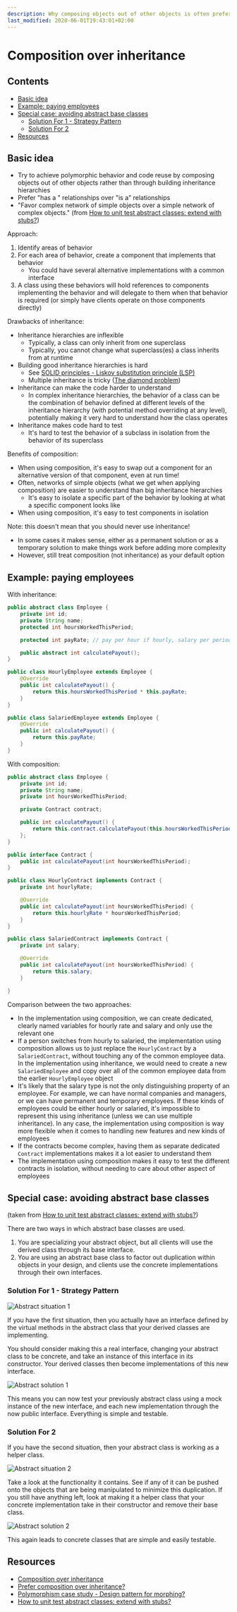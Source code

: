 ```yaml
---
description: Why composing objects out of other objects is often preferable to creating inheritance hierarchies
last_modified: 2020-06-01T19:43:01+02:00
---
```


# Composition over inheritance

## Contents

-   [Basic idea](#basic-idea)
-   [Example: paying employees](#example-paying-employees)
-   [Special case: avoiding abstract base classes](#special-case-avoiding-abstract-base-classes)
    -   [Solution For 1 - Strategy Pattern](#solution-for-1---strategy-pattern)
    -   [Solution For 2](#solution-for-2)
-   [Resources](#resources)

## Basic idea

-   Try to achieve polymorphic behavior and code reuse by composing objects out of other objects rather than through building inheritance hierarchies
-   Prefer "has a " relationships over "is a" relationships
-   "Favor complex network of simple objects over a simple network of complex objects." (from [How to unit test abstract classes: extend with stubs?](https://stackoverflow.com/questions/243274/how-to-unit-test-abstract-classes-extend-with-stubs))

Approach:

1.  Identify areas of behavior
2.  For each area of behavior, create a component that implements that behavior
    -   You could have several alternative implementations with a common interface
3.  A class using these behaviors will hold references to components implementing the behavior and will delegate to them when that behavior is required (or simply have clients operate on those components directly)

Drawbacks of inheritance:

-   Inheritance hierarchies are inflexible
    -   Typically, a class can only inherit from one superclass
    -   Typically, you cannot change what superclass(es) a class inherits from at runtime
-   Building good inheritance hierarchies is hard
    -   See [SOLID principles - Liskov substitution principle (LSP)](./SOLID-principles.md#liskov-substitution-principle-lsp)
    -   Multiple inheritance is tricky ([The diamond problem](https://en.wikipedia.org/wiki/Multiple_inheritance#The_diamond_problem))
-   Inheritance can make the code harder to understand
    -   In complex inheritance hierarchies, the behavior of a class can be the combination of behavior defined at different levels of the inheritance hierarchy (with potential method overriding at any level), potentially making it very hard to understand how the class operates
-   Inheritance makes code hard to test
    -   It's hard to test the behavior of a subclass in isolation from the behavior of its superclass

Benefits of composition:

-   When using composition, it's easy to swap out a component for an alternative version of that component, even at run time!
-   Often, networks of simple objects (what we get when applying composition) are easier to understand than big inheritance hierarchies
    -   It's easy to isolate a specific part of the behavior by looking at what a specific component looks like
-   When using composition, it's easy to test components in isolation

Note: this doesn't mean that you should never use inheritance! 

-   In some cases it makes sense, either as a permanent solution or as a temporary solution to make things work before adding more complexity
-   However, still treat composition (not inheritance) as your default option

## Example: paying employees

With inheritance:

```java
public abstract class Employee {
    private int id;
    private String name;
    protected int hoursWorkedThisPeriod;

    protected int payRate; // pay per hour if hourly, salary per period if salaried

    public abstract int calculatePayout();
}

public class HourlyEmployee extends Employee {
    @Override
    public int calculatePayout() {
        return this.hoursWorkedThisPeriod * this.payRate;
    }
}

public class SalariedEmployee extends Employee {
    @Override
    public int calculatePayout() {
        return this.payRate;
    }
}
```

With composition:

```java
public abstract class Employee {
    private int id;
    private String name;
    private int hoursWorkedThisPeriod;

    private Contract contract;

    public int calculatePayout() {
        return this.contract.calculatePayout(this.hoursWorkedThisPeriod);
    };
}

public interface Contract {
    public int calculatePayout(int hoursWorkedThisPeriod);
}

public class HourlyContract implements Contract {
    private int hourlyRate;

    @Override
    public int calculatePayout(int hoursWorkedThisPeriod) {
        return this.hourlyRate * hoursWorkedThisPeriod;
    }
}

public class SalariedContract implements Contract {
    private int salary;

    @Override
    public int calculatePayout(int hoursWorkedThisPeriod) {
        return this.salary;
    }

}
```

Comparison between the two approaches:

-   In the implementation using composition, we can create dedicated, clearly named variables for hourly rate and salary and only use the relevant one
-   If a person switches from hourly to salaried, the implementation using composition allows us to just replace the `HourlyContract` by a `SalariedContract`, without touching any of the common employee data. In the implementation using inheritance, we would need to create a new `SalariedEmployee` and copy over all of the common employee data from the earlier `HourlyEmployee` object
-   It's likely that the salary type is not the only distinguishing property of an employee. For example, we can have normal companies and managers, or we can have permanent and temporary employees. If these kinds of employees could be either hourly or salaried, it's impossible to represent this using inheritance (unless we can use multiple inheritance). In any case, the implementation using composition is way more flexible when it comes to handling new features and new kinds of employees
-   If the contracts become complex, having them as separate dedicated `Contract` implementations makes it a lot easier to understand them
-   The implementation using composition makes it easy to test the different contracts in isolation, without needing to care about other aspect of employees

## Special case: avoiding abstract base classes

(taken from [How to unit test abstract classes: extend with stubs?](https://stackoverflow.com/questions/243274/how-to-unit-test-abstract-classes-extend-with-stubs))

There are two ways in which abstract base classes are used.

1.  You are specializing your abstract object, but all clients will use the derived class through its base interface.
2.  You are using an abstract base class to factor out duplication within objects in your design, and clients use the concrete implementations through their own interfaces.

### Solution For 1 - Strategy Pattern

![Abstract situation 1](./_img/Composition-over-inheritance/abstract-situation-1.png)

If you have the first situation, then you actually have an interface defined by the virtual methods in the abstract class that your derived classes are implementing.

You should consider making this a real interface, changing your abstract class to be concrete, and take an instance of this interface in its constructor. Your derived classes then become implementations of this new interface.

![Abstract solution 1](./_img/Composition-over-inheritance/abstract-solution-1.png)

This means you can now test your previously abstract class using a mock instance of the new interface, and each new implementation through the now public interface. Everything is simple and testable.

### Solution For 2

If you have the second situation, then your abstract class is working as a helper class.

![Abstract situation 2](./_img/Composition-over-inheritance/abstract-situation-2.png)

Take a look at the functionality it contains. See if any of it can be pushed onto the objects that are being manipulated to minimize this duplication. If you still have anything left, look at making it a helper class that your concrete implementation take in their constructor and remove their base class.

![Abstract solution 2](./_img/Composition-over-inheritance/abstract-solution-2.png)

This again leads to concrete classes that are simple and easily testable.

## Resources

-   [Composition over inheritance](https://en.wikipedia.org/wiki/Composition_over_inheritance)
-   [Prefer composition over inheritance?](https://stackoverflow.com/questions/49002/prefer-composition-over-inheritance)
-   [Polymorphism case study - Design pattern for morphing?](https://softwareengineering.stackexchange.com/questions/408246/polymorphism-case-study-design-pattern-for-morphing)
-   [How to unit test abstract classes: extend with stubs?](https://stackoverflow.com/questions/243274/how-to-unit-test-abstract-classes-extend-with-stubs)
